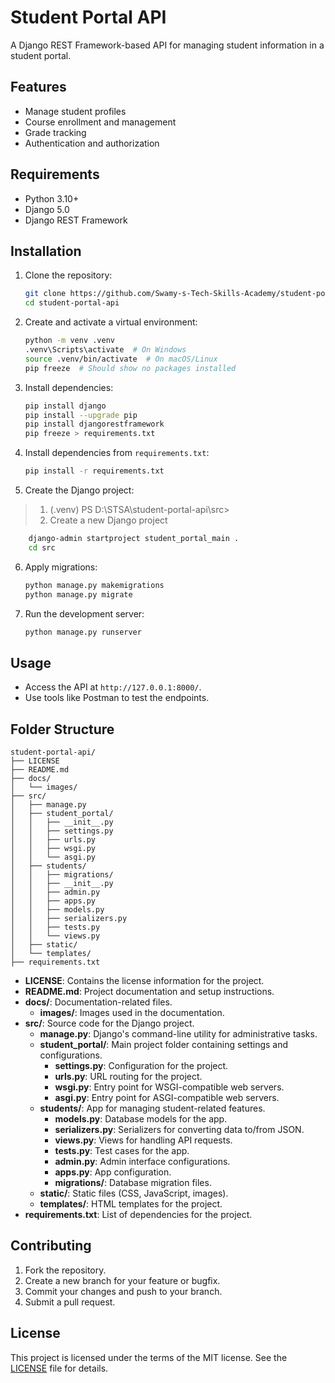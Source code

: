 # Student Portal API

A Django REST Framework-based API for managing student information in a student portal.

## Features

- Manage student profiles
- Course enrollment and management
- Grade tracking
- Authentication and authorization

## Requirements

- Python 3.10+
- Django 5.0
- Django REST Framework

## Installation

1. Clone the repository:

   ```bash
   git clone https://github.com/Swamy-s-Tech-Skills-Academy/student-portal-api.git
   cd student-portal-api
   ```

2. Create and activate a virtual environment:

   ```bash
   python -m venv .venv
   .venv\Scripts\activate  # On Windows
   source .venv/bin/activate  # On macOS/Linux
   pip freeze  # Should show no packages installed
   ```

3. Install dependencies:

   ```bash
   pip install django
   pip install --upgrade pip
   pip install djangorestframework
   pip freeze > requirements.txt
   ```

4. Install dependencies from `requirements.txt`:

   ```bash
   pip install -r requirements.txt
   ```

5. Create the Django project:

> 1. (.venv) PS D:\STSA\student-portal-api\src>
> 2. Create a new Django project

```bash
    django-admin startproject student_portal_main .
    cd src
```

6. Apply migrations:

   ```bash
   python manage.py makemigrations
   python manage.py migrate
   ```

7. Run the development server:

   ```bash
   python manage.py runserver
   ```

## Usage

- Access the API at `http://127.0.0.1:8000/`.
- Use tools like Postman to test the endpoints.

## Folder Structure

```text
student-portal-api/
├── LICENSE
├── README.md
├── docs/
│   └── images/
├── src/
│   ├── manage.py
│   ├── student_portal/
│   │   ├── __init__.py
│   │   ├── settings.py
│   │   ├── urls.py
│   │   ├── wsgi.py
│   │   └── asgi.py
│   ├── students/
│   │   ├── migrations/
│   │   ├── __init__.py
│   │   ├── admin.py
│   │   ├── apps.py
│   │   ├── models.py
│   │   ├── serializers.py
│   │   ├── tests.py
│   │   └── views.py
│   ├── static/
│   └── templates/
├── requirements.txt
```

- **LICENSE**: Contains the license information for the project.
- **README.md**: Project documentation and setup instructions.
- **docs/**: Documentation-related files.
  - **images/**: Images used in the documentation.
- **src/**: Source code for the Django project.
  - **manage.py**: Django's command-line utility for administrative tasks.
  - **student_portal/**: Main project folder containing settings and configurations.
    - **settings.py**: Configuration for the project.
    - **urls.py**: URL routing for the project.
    - **wsgi.py**: Entry point for WSGI-compatible web servers.
    - **asgi.py**: Entry point for ASGI-compatible web servers.
  - **students/**: App for managing student-related features.
    - **models.py**: Database models for the app.
    - **serializers.py**: Serializers for converting data to/from JSON.
    - **views.py**: Views for handling API requests.
    - **tests.py**: Test cases for the app.
    - **admin.py**: Admin interface configurations.
    - **apps.py**: App configuration.
    - **migrations/**: Database migration files.
  - **static/**: Static files (CSS, JavaScript, images).
  - **templates/**: HTML templates for the project.
- **requirements.txt**: List of dependencies for the project.

## Contributing

1. Fork the repository.
2. Create a new branch for your feature or bugfix.
3. Commit your changes and push to your branch.
4. Submit a pull request.

## License

This project is licensed under the terms of the MIT license. See the [LICENSE](LICENSE) file for details.
